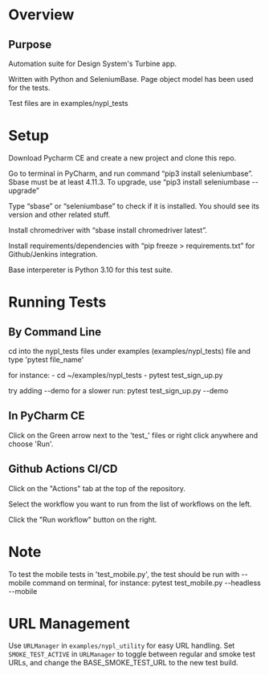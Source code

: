# Overview

## Purpose

Automation suite for Design System's Turbine app.

Written with Python and SeleniumBase. Page object model has been used for the tests.

Test files are in examples/nypl_tests


# Setup

Download Pycharm CE and create a new project and clone this repo.

Go to terminal in PyCharm, and run command “pip3 install seleniumbase”. Sbase must be at least 4.11.3. To upgrade, use “pip3 install seleniumbase --upgrade” 

Type “sbase” or “seleniumbase” to check if it is installed. You should see its version and other related stuff.

Install chromedriver with “sbase install chromedriver latest”.

Install requirements/dependencies with “pip freeze > requirements.txt” for Github/Jenkins integration.

Base interpereter is Python 3.10 for this test suite.

# Running Tests
 ## By Command Line
 
 cd into the nypl_tests files under examples (examples/nypl_tests) file and type 'pytest file_name'
 
 for instance: - cd ~/examples/nypl_tests 
               - pytest test_sign_up.py
               
 try adding --demo for a slower run:
 pytest test_sign_up.py --demo

               
 ## In PyCharm CE
 
 Click on the Green arrow next to the 'test_' files or right click anywhere and choose 'Run'.
 
 ## Github Actions CI/CD
 
 Click on the "Actions" tab at the top of the repository.
 
 Select the workflow you want to run from the list of workflows on the left.
 
 Click the "Run workflow" button on the right.
 
 # Note
 
 To test the mobile tests in 'test_mobile.py', the test should be run with --mobile command on terminal, for instance:
 pytest test_mobile.py --headless --mobile
 
 # URL Management
 
 Use `URLManager` in `examples/nypl_utility` for easy URL handling. Set `SMOKE_TEST_ACTIVE` in `URLManager` to toggle between regular and smoke test URLs, 
 and change the BASE_SMOKE_TEST_URL to the new test build. 






